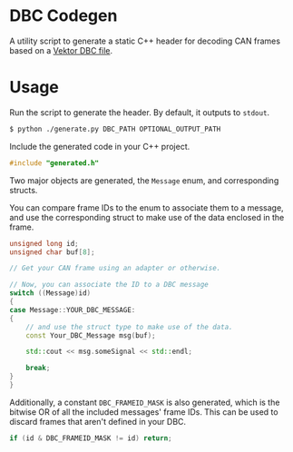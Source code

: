 # DBC Codegen
A utility script to generate a static C++ header for decoding CAN frames based on a [Vektor DBC file](https://www.csselectronics.com/pages/can-dbc-file-database-intro).

# Usage
Run the script to generate the header. By default, it outputs to `stdout`.
```bash
$ python ./generate.py DBC_PATH OPTIONAL_OUTPUT_PATH
```

Include the generated code in your C++ project.
```c++
#include "generated.h"
```

Two major objects are generated, the `Message` enum, and corresponding structs.  

You can compare frame IDs to the enum to associate them to a message, and use the corresponding struct to make use of the data enclosed in the frame.
```c++
unsigned long id;
unsigned char buf[8];

// Get your CAN frame using an adapter or otherwise.

// Now, you can associate the ID to a DBC message
switch ((Message)id) 
{
case Message::YOUR_DBC_MESSAGE:
{
    // and use the struct type to make use of the data.
    const Your_DBC_Message msg(buf);

    std::cout << msg.someSignal << std::endl;

    break;
}   
}
```

Additionally, a constant `DBC_FRAMEID_MASK` is also generated, which is the bitwise OR of all the included messages' frame IDs. This can be used to discard frames that aren't defined in your DBC.

```c++
if (id & DBC_FRAMEID_MASK != id) return;
```